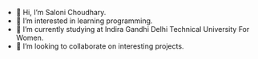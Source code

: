 - 👋 Hi, I’m Saloni Choudhary.
- 👀 I’m interested in learning programming.
- 🌱 I’m currently studying at Indira Gandhi Delhi Technical University For Women.
- 💞️ I’m looking to collaborate on interesting projects.

<!---
Saloni029/Saloni029 is a ✨ special ✨ repository because its `README.md` (this file) appears on your GitHub profile.
You can click the Preview link to take a look at your changes.
--->
